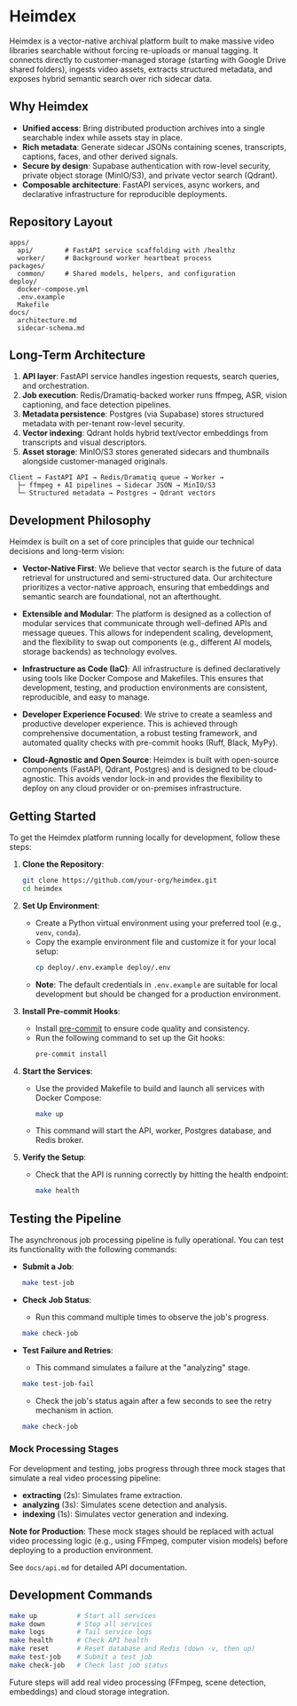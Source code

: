 # Heimdex

Heimdex is a vector-native archival platform built to make massive video libraries searchable without forcing re-uploads or manual tagging. It connects directly to customer-managed storage (starting with Google Drive shared folders), ingests video assets, extracts structured metadata, and exposes hybrid semantic search over rich sidecar data.

## Why Heimdex
- **Unified access**: Bring distributed production archives into a single searchable index while assets stay in place.
- **Rich metadata**: Generate sidecar JSONs containing scenes, transcripts, captions, faces, and other derived signals.
- **Secure by design**: Supabase authentication with row-level security, private object storage (MinIO/S3), and private vector search (Qdrant).
- **Composable architecture**: FastAPI services, async workers, and declarative infrastructure for reproducible deployments.

## Repository Layout
```
apps/
  api/        # FastAPI service scaffolding with /healthz
  worker/     # Background worker heartbeat process
packages/
  common/     # Shared models, helpers, and configuration
deploy/
  docker-compose.yml
  .env.example
  Makefile
docs/
  architecture.md
  sidecar-schema.md
```

## Long-Term Architecture
1. **API layer**: FastAPI service handles ingestion requests, search queries, and orchestration.
2. **Job execution**: Redis/Dramatiq-backed worker runs ffmpeg, ASR, vision captioning, and face detection pipelines.
3. **Metadata persistence**: Postgres (via Supabase) stores structured metadata with per-tenant row-level security.
4. **Vector indexing**: Qdrant holds hybrid text/vector embeddings from transcripts and visual descriptors.
5. **Asset storage**: MinIO/S3 stores generated sidecars and thumbnails alongside customer-managed originals.

```
Client → FastAPI API → Redis/Dramatiq queue → Worker →
  ├─ ffmpeg + AI pipelines → Sidecar JSON → MinIO/S3
  └─ Structured metadata → Postgres → Qdrant vectors
```

## Development Philosophy

Heimdex is built on a set of core principles that guide our technical decisions and long-term vision:

-   **Vector-Native First**: We believe that vector search is the future of data retrieval for unstructured and semi-structured data. Our architecture prioritizes a vector-native approach, ensuring that embeddings and semantic search are foundational, not an afterthought.

-   **Extensible and Modular**: The platform is designed as a collection of modular services that communicate through well-defined APIs and message queues. This allows for independent scaling, development, and the flexibility to swap out components (e.g., different AI models, storage backends) as technology evolves.

-   **Infrastructure as Code (IaC)**: All infrastructure is defined declaratively using tools like Docker Compose and Makefiles. This ensures that development, testing, and production environments are consistent, reproducible, and easy to manage.

-   **Developer Experience Focused**: We strive to create a seamless and productive developer experience. This is achieved through comprehensive documentation, a robust testing framework, and automated quality checks with pre-commit hooks (Ruff, Black, MyPy).

-   **Cloud-Agnostic and Open Source**: Heimdex is built with open-source components (FastAPI, Qdrant, Postgres) and is designed to be cloud-agnostic. This avoids vendor lock-in and provides the flexibility to deploy on any cloud provider or on-premises infrastructure.

## Getting Started

To get the Heimdex platform running locally for development, follow these steps:

1.  **Clone the Repository**:
    ```bash
    git clone https://github.com/your-org/heimdex.git
    cd heimdex
    ```

2.  **Set Up Environment**:
    - Create a Python virtual environment using your preferred tool (e.g., `venv`, `conda`).
    - Copy the example environment file and customize it for your local setup:
      ```bash
      cp deploy/.env.example deploy/.env
      ```
    - **Note**: The default credentials in `.env.example` are suitable for local development but should be changed for a production environment.

3.  **Install Pre-commit Hooks**:
    - Install [pre-commit](https://pre-commit.com) to ensure code quality and consistency.
    - Run the following command to set up the Git hooks:
      ```bash
      pre-commit install
      ```

4.  **Start the Services**:
    - Use the provided Makefile to build and launch all services with Docker Compose:
      ```bash
      make up
      ```
    - This command will start the API, worker, Postgres database, and Redis broker.

5.  **Verify the Setup**:
    - Check that the API is running correctly by hitting the health endpoint:
      ```bash
      make health
      ```

## Testing the Pipeline

The asynchronous job processing pipeline is fully operational. You can test its functionality with the following commands:

-   **Submit a Job**:
    ```bash
    make test-job
    ```

-   **Check Job Status**:
    - Run this command multiple times to observe the job's progress.
    ```bash
    make check-job
    ```

-   **Test Failure and Retries**:
    - This command simulates a failure at the "analyzing" stage.
    ```bash
    make test-job-fail
    ```
    - Check the job's status again after a few seconds to see the retry mechanism in action.
    ```bash
    make check-job
    ```

### Mock Processing Stages

For development and testing, jobs progress through three mock stages that simulate a real video processing pipeline:
-   **extracting** (2s): Simulates frame extraction.
-   **analyzing** (3s): Simulates scene detection and analysis.
-   **indexing** (1s): Simulates vector generation and indexing.

**Note for Production**: These mock stages should be replaced with actual video processing logic (e.g., using FFmpeg, computer vision models) before deploying to a production environment.

See `docs/api.md` for detailed API documentation.

## Development Commands

```bash
make up          # Start all services
make down        # Stop all services
make logs        # Tail service logs
make health      # Check API health
make reset       # Reset database and Redis (down -v, then up)
make test-job    # Submit a test job
make check-job   # Check last job status
```

Future steps will add real video processing (FFmpeg, scene detection, embeddings) and cloud storage integration.
